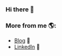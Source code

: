 ### Hi there 👋



<!--
**jacobduijzer/jacobduijzer** is a ✨ _special_ ✨ repository because its `README.md` (this file) appears on your GitHub profile.

Here are some ideas to get you started:

- 🔭 I’m currently working on ...
- 🌱 I’m currently learning ...
- 👯 I’m looking to collaborate on ...
- 🤔 I’m looking for help with ...
- 💬 Ask me about ...
- 📫 How to reach me: ...
- 😄 Pronouns: ...
- ⚡ Fun fact: ...
-->

### More from me 🌎:
- <a href="https://blog.duijzer.com">Blog</a> 🏓
- <a href="https://www.linkedin.com/in/jacobduijzer/">LinkedIn</a> 💼
